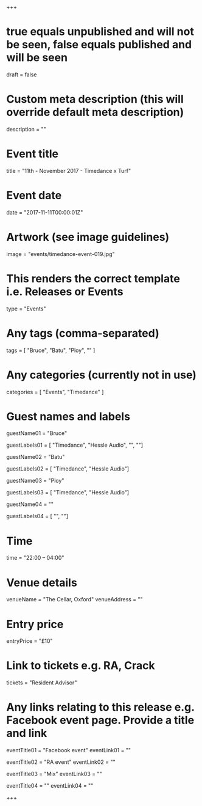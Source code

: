 +++

# true equals unpublished and will not be seen, false equals published and will be seen
draft = false

# Custom meta description (this will override default meta description)
description = ""

# Event title
title = "11th - November 2017 - Timedance x Turf"

# Event date
date = "2017-11-11T00:00:01Z"

# Artwork (see image guidelines)
image = "events/timedance-event-019.jpg"

# This renders the correct template i.e. Releases or Events
type = "Events"

# Any tags (comma-separated)
tags = [ 
	"Bruce",
	"Batu",
	"Ploy",
	""
]

# Any categories (currently not in use)
categories = [
  "Events",
  "Timedance"
]

# Guest names and labels
guestName01 = "Bruce"

guestLabels01 = [
	"Timedance",
	"Hessle Audio",
	"",
	""]

guestName02 = "Batu"

guestLabels02 = [
	"Timedance",
	"Hessle Audio"]

guestName03 = "Ploy"

guestLabels03 = [
	"Timedance",
	"Hessle Audio"]

guestName04 = ""

guestLabels04 = [
	"",
	""]

# Time
time = "22:00 – 04:00"

# Venue details
venueName = "The Cellar, Oxford"
venueAddress = ""

# Entry price
entryPrice = "£10"

# Link to tickets e.g. RA, Crack 
tickets = "Resident Advisor"

# Any links relating to this release e.g. Facebook event page. Provide a title and link
eventTitle01 = "Facebook event"
eventLink01 = ""

eventTitle02 = "RA event"
eventLink02 = ""

eventTitle03 = "Mix"
eventLink03 = ""

eventTitle04 = ""
eventLink04 = ""


+++
